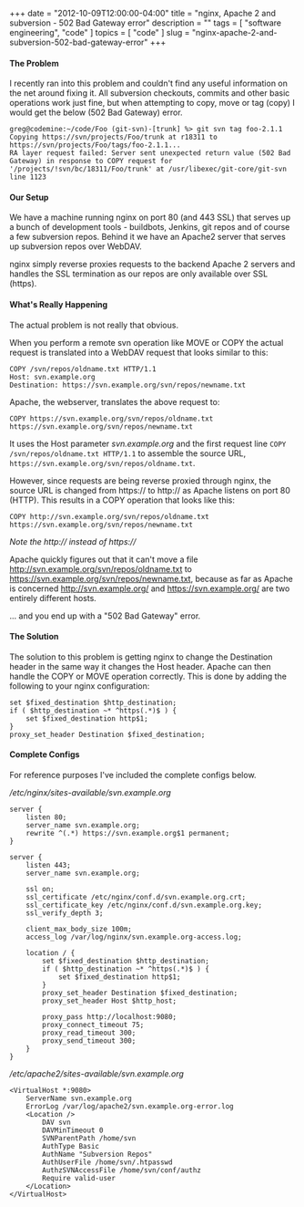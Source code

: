 +++
date        = "2012-10-09T12:00:00-04:00"
title       = "nginx, Apache 2 and subversion - 502 Bad Gateway error"
description = ""
tags        = [ "software engineering", "code" ]
topics      = [ "code" ]
slug        = "nginx-apache-2-and-subversion-502-bad-gateway-error"
+++

#### The Problem

I recently ran into this problem and couldn't find any useful information on the net around fixing it. All subversion checkouts, commits and other basic operations work just fine, but when attempting to copy, move or tag (copy) I would get the below (502 Bad Gateway) error.

<!--more-->

```console
greg@codemine:~/code/Foo (git-svn)-[trunk] %> git svn tag foo-2.1.1
Copying https://svn/projects/Foo/trunk at r18311 to https://svn/projects/Foo/tags/foo-2.1.1...
RA layer request failed: Server sent unexpected return value (502 Bad Gateway) in response to COPY request for '/projects/!svn/bc/18311/Foo/trunk' at /usr/libexec/git-core/git-svn line 1123
```

#### Our Setup

We have a machine running nginx on port 80 (and 443 SSL) that serves up a bunch of development tools - buildbots, Jenkins, git repos and of course a few subversion repos. Behind it we have an Apache2 server that serves up subversion repos over WebDAV.

nginx simply reverse proxies requests to the backend Apache 2 servers and handles the SSL termination as our repos are only available over SSL (https).

#### What's Really Happening

The actual problem is not really that obvious.

When you perform a remote svn operation like MOVE or COPY the actual request is translated into a WebDAV request that looks similar to this:

```console
COPY /svn/repos/oldname.txt HTTP/1.1
Host: svn.example.org
Destination: https://svn.example.org/svn/repos/newname.txt
```

Apache, the webserver, translates the above request to:

```console
COPY https://svn.example.org/svn/repos/oldname.txt https://svn.example.org/svn/repos/newname.txt
```

It uses the Host parameter *svn.example.org* and the first request line `COPY
/svn/repos/oldname.txt HTTP/1.1` to assemble the source URL,
`https://svn.example.org/svn/repos/oldname.txt`.

However, since requests are being reverse proxied through nginx, the source URL is changed from https:// to http:// as Apache listens on port 80 (HTTP). This results in a COPY operation that looks like this:

```console
COPY http://svn.example.org/svn/repos/oldname.txt https://svn.example.org/svn/repos/newname.txt
```

*Note the http:// instead of https://*

Apache quickly figures out that it can't move a file http://svn.example.org/svn/repos/oldname.txt to https://svn.example.org/svn/repos/newname.txt, because as far as Apache is concerned http://svn.example.org/ and https://svn.example.org/ are two entirely different hosts.

... and you end up with a "502 Bad Gateway" error.

#### The Solution

The solution to this problem is getting nginx to change the Destination header in the same way it changes the Host header. Apache can then handle the COPY or MOVE operation correctly. This is done by adding the following to your nginx configuration:

```nginx
set $fixed_destination $http_destination;
if ( $http_destination ~* ^https(.*)$ ) {
    set $fixed_destination http$1;
}
proxy_set_header Destination $fixed_destination;
```

#### Complete Configs

For reference purposes I've included the complete configs below.

*/etc/nginx/sites-available/svn.example.org*

```nginx
server {
    listen 80;
    server_name svn.example.org;
    rewrite ^(.*) https://svn.example.org$1 permanent;
}

server {
    listen 443;
    server_name svn.example.org;

    ssl on;
    ssl_certificate /etc/nginx/conf.d/svn.example.org.crt;
    ssl_certificate_key /etc/nginx/conf.d/svn.example.org.key;
    ssl_verify_depth 3;

    client_max_body_size 100m;
    access_log /var/log/nginx/svn.example.org-access.log;

    location / {
        set $fixed_destination $http_destination;
        if ( $http_destination ~* ^https(.*)$ ) {
            set $fixed_destination http$1;
        }
        proxy_set_header Destination $fixed_destination;
        proxy_set_header Host $http_host;

        proxy_pass http://localhost:9080;
        proxy_connect_timeout 75;
        proxy_read_timeout 300;
        proxy_send_timeout 300;
    }
}
```

*/etc/apache2/sites-available/svn.example.org*

```apacheconf
<VirtualHost *:9080>
    ServerName svn.example.org
    ErrorLog /var/log/apache2/svn.example.org-error.log
    <Location />
        DAV svn
        DAVMinTimeout 0
        SVNParentPath /home/svn
        AuthType Basic
        AuthName "Subversion Repos"
        AuthUserFile /home/svn/.htpasswd
        AuthzSVNAccessFile /home/svn/conf/authz
        Require valid-user
    </Location>
</VirtualHost>
```

